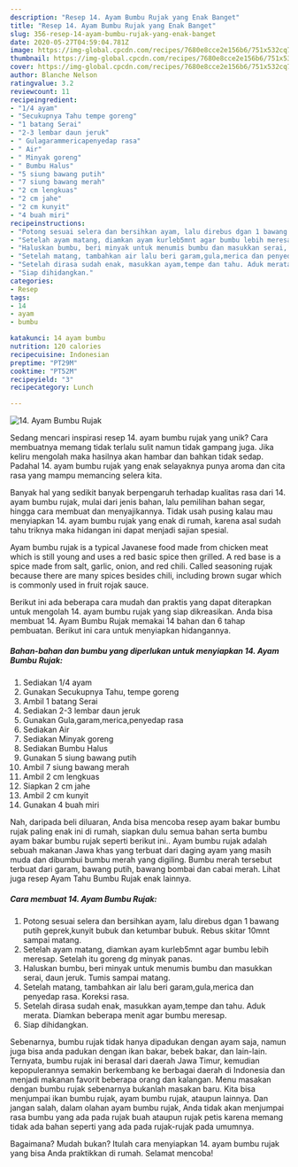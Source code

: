```yaml
---
description: "Resep 14. Ayam Bumbu Rujak yang Enak Banget"
title: "Resep 14. Ayam Bumbu Rujak yang Enak Banget"
slug: 356-resep-14-ayam-bumbu-rujak-yang-enak-banget
date: 2020-05-27T04:59:04.781Z
image: https://img-global.cpcdn.com/recipes/7680e8cce2e156b6/751x532cq70/14-ayam-bumbu-rujak-foto-resep-utama.jpg
thumbnail: https://img-global.cpcdn.com/recipes/7680e8cce2e156b6/751x532cq70/14-ayam-bumbu-rujak-foto-resep-utama.jpg
cover: https://img-global.cpcdn.com/recipes/7680e8cce2e156b6/751x532cq70/14-ayam-bumbu-rujak-foto-resep-utama.jpg
author: Blanche Nelson
ratingvalue: 3.2
reviewcount: 11
recipeingredient:
- "1/4 ayam"
- "Secukupnya Tahu tempe goreng"
- "1 batang Serai"
- "2-3 lembar daun jeruk"
- " Gulagarammericapenyedap rasa"
- " Air"
- " Minyak goreng"
- " Bumbu Halus"
- "5 siung bawang putih"
- "7 siung bawang merah"
- "2 cm lengkuas"
- "2 cm jahe"
- "2 cm kunyit"
- "4 buah miri"
recipeinstructions:
- "Potong sesuai selera dan bersihkan ayam, lalu direbus dgan 1 bawang putih geprek,kunyit bubuk dan ketumbar bubuk. Rebus skitar 10mnt sampai matang."
- "Setelah ayam matang, diamkan ayam kurleb5mnt agar bumbu lebih meresap. Setelah itu goreng dg minyak panas."
- "Haluskan bumbu, beri minyak untuk menumis bumbu dan masukkan serai, daun jeruk. Tumis sampai matang."
- "Setelah matang, tambahkan air lalu beri garam,gula,merica dan penyedap rasa. Koreksi rasa."
- "Setelah dirasa sudah enak, masukkan ayam,tempe dan tahu. Aduk merata. Diamkan beberapa menit agar bumbu meresap."
- "Siap dihidangkan."
categories:
- Resep
tags:
- 14
- ayam
- bumbu

katakunci: 14 ayam bumbu 
nutrition: 120 calories
recipecuisine: Indonesian
preptime: "PT29M"
cooktime: "PT52M"
recipeyield: "3"
recipecategory: Lunch

---
```



![14. Ayam Bumbu Rujak](https://img-global.cpcdn.com/recipes/7680e8cce2e156b6/751x532cq70/14-ayam-bumbu-rujak-foto-resep-utama.jpg)

Sedang mencari inspirasi resep 14. ayam bumbu rujak yang unik? Cara membuatnya memang tidak terlalu sulit namun tidak gampang juga. Jika keliru mengolah maka hasilnya akan hambar dan bahkan tidak sedap. Padahal 14. ayam bumbu rujak yang enak selayaknya punya aroma dan cita rasa yang mampu memancing selera kita.

Banyak hal yang sedikit banyak berpengaruh terhadap kualitas rasa dari 14. ayam bumbu rujak, mulai dari jenis bahan, lalu pemilihan bahan segar, hingga cara membuat dan menyajikannya. Tidak usah pusing kalau mau menyiapkan 14. ayam bumbu rujak yang enak di rumah, karena asal sudah tahu triknya maka hidangan ini dapat menjadi sajian spesial.

Ayam bumbu rujak is a typical Javanese food made from chicken meat which is still young and uses a red basic spice then grilled. A red base is a spice made from salt, garlic, onion, and red chili. Called seasoning rujak because there are many spices besides chili, including brown sugar which is commonly used in fruit rojak sauce.


Berikut ini ada beberapa cara mudah dan praktis yang dapat diterapkan untuk mengolah 14. ayam bumbu rujak yang siap dikreasikan. Anda bisa membuat 14. Ayam Bumbu Rujak memakai 14 bahan dan 6 tahap pembuatan. Berikut ini cara untuk menyiapkan hidangannya.

<!--inarticleads1-->

##### Bahan-bahan dan bumbu yang diperlukan untuk menyiapkan 14. Ayam Bumbu Rujak:

1. Sediakan 1/4 ayam
1. Gunakan Secukupnya Tahu, tempe goreng
1. Ambil 1 batang Serai
1. Sediakan 2-3 lembar daun jeruk
1. Gunakan  Gula,garam,merica,penyedap rasa
1. Sediakan  Air
1. Sediakan  Minyak goreng
1. Sediakan  Bumbu Halus
1. Gunakan 5 siung bawang putih
1. Ambil 7 siung bawang merah
1. Ambil 2 cm lengkuas
1. Siapkan 2 cm jahe
1. Ambil 2 cm kunyit
1. Gunakan 4 buah miri


Nah, daripada beli diluaran, Anda bisa mencoba resep ayam bakar bumbu rujak paling enak ini di rumah, siapkan dulu semua bahan serta bumbu ayam bakar bumbu rujak seperti berikut ini.. Ayam bumbu rujak adalah sebuah makanan Jawa khas yang terbuat dari daging ayam yang masih muda dan dibumbui bumbu merah yang digiling. Bumbu merah tersebut terbuat dari garam, bawang putih, bawang bombai dan cabai merah. Lihat juga resep Ayam Tahu Bumbu Rujak enak lainnya. 

<!--inarticleads2-->

##### Cara membuat 14. Ayam Bumbu Rujak:

1. Potong sesuai selera dan bersihkan ayam, lalu direbus dgan 1 bawang putih geprek,kunyit bubuk dan ketumbar bubuk. Rebus skitar 10mnt sampai matang.
1. Setelah ayam matang, diamkan ayam kurleb5mnt agar bumbu lebih meresap. Setelah itu goreng dg minyak panas.
1. Haluskan bumbu, beri minyak untuk menumis bumbu dan masukkan serai, daun jeruk. Tumis sampai matang.
1. Setelah matang, tambahkan air lalu beri garam,gula,merica dan penyedap rasa. Koreksi rasa.
1. Setelah dirasa sudah enak, masukkan ayam,tempe dan tahu. Aduk merata. Diamkan beberapa menit agar bumbu meresap.
1. Siap dihidangkan.


Sebenarnya, bumbu rujak tidak hanya dipadukan dengan ayam saja, namun juga bisa anda padukan dengan ikan bakar, bebek bakar, dan lain-lain. Ternyata, bumbu rujak ini berasal dari daerah Jawa Timur, kemudian kepopulerannya semakin berkembang ke berbagai daerah di Indonesia dan menjadi makanan favorit beberapa orang dan kalangan. Menu masakan dengan bumbu rujak sebenarnya bukanlah masakan baru. Kita bisa menjumpai ikan bumbu rujak, ayam bumbu rujak, ataupun lainnya. Dan jangan salah, dalam olahan ayam bumbu rujak, Anda tidak akan menjumpai rasa bumbu yang ada pada rujak buah ataupun rujak petis karena memang tidak ada bahan seperti yang ada pada rujak-rujak pada umumnya. 

Bagaimana? Mudah bukan? Itulah cara menyiapkan 14. ayam bumbu rujak yang bisa Anda praktikkan di rumah. Selamat mencoba!
